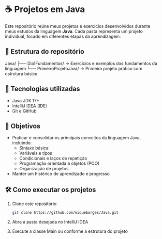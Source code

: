 # ☕ Projetos em Java

Este repositório reúne meus projetos e exercícios desenvolvidos durante meus estudos da linguagem **Java**. Cada pasta representa um projeto individual, focado em diferentes etapas da aprendizagem.

## 📁 Estrutura do repositório

Java/
├── Dia1Fundamentos/ → Exercícios e exemplos dos fundamentos da linguagem
└── PrimeiroProjetoJava/ → Primeiro projeto prático com estrutura básica


## 🚀 Tecnologias utilizadas

- Java JDK 17+
- IntelliJ IDEA (IDE)
- Git e GitHub

## 🎯 Objetivos

- Praticar e consolidar os principais conceitos da linguagem Java, incluindo:
  - Sintaxe básica
  - Variáveis e tipos
  - Condicionais e laços de repetição
  - Programação orientada a objetos (POO)
  - Organização de projetos
- Manter um histórico de aprendizado e progresso

## 🛠️ Como executar os projetos

1. Clone este repositório:
   ```bash
   git clone https://github.com/niqueborges/Java.git

2. Abra a pasta desejada no IntelliJ IDEA

3. Execute a classe Main ou conforme a estrutura do projeto

